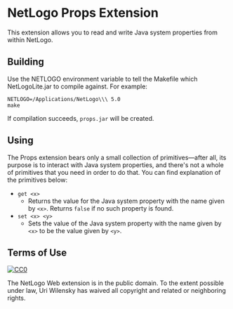 # NetLogo Props Extension

This extension allows you to read and write Java system properties from within NetLogo.

## Building

Use the NETLOGO environment variable to tell the Makefile which NetLogoLite.jar to compile against.  For example:

    NETLOGO=/Applications/NetLogo\\\ 5.0
    make

If compilation succeeds, `props.jar` will be created.

## Using

The Props extension bears only a small collection of primitives—after all, its purpose is to interact with Java system properties, and there's not a whole of primitives that you need in order to do that.  You can find explanation of the primitives below:

* `get <x>`
  * Returns the value for the Java system property with the name given by `<x>`.  Returns `false` if no such property is found.
* `set <x> <y>`
  * Sets the value of the Java system property with the name given by `<x>` to be the value given by `<y>`.

## Terms of Use

[![CC0](http://i.creativecommons.org/p/zero/1.0/88x31.png)](http://creativecommons.org/publicdomain/zero/1.0/)

The NetLogo Web extension is in the public domain.  To the extent possible under law, Uri Wilensky has waived all copyright and related or neighboring rights.
